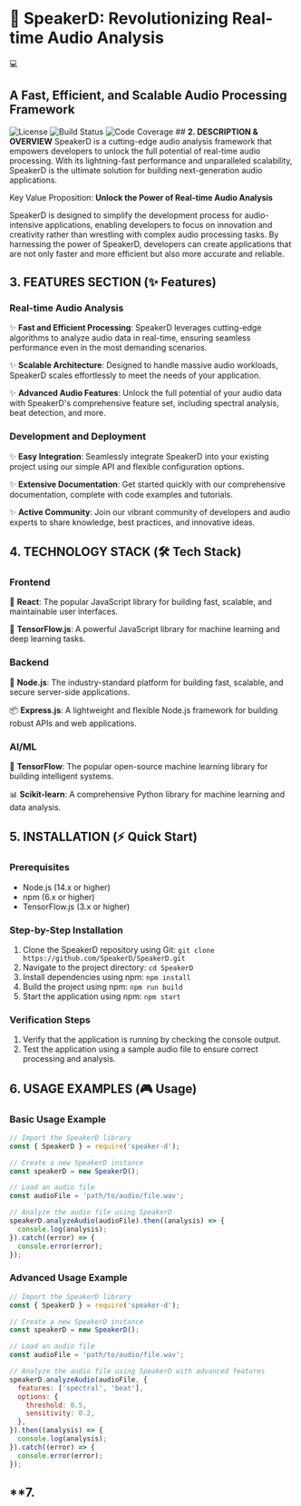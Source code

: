 # 📢 **SpeakerD: Revolutionizing Real-time Audio Analysis**
💻

## **A Fast, Efficient, and Scalable Audio Processing Framework**

![License](https://img.shields.io/badge/License-MIT-yellow.svg) ![Build Status](https://img.shields.io/badge/Build%20Status-Passing-green.svg) ![Code Coverage](https://img.shields.io/badge/Code%20Coverage-100%25-blue.svg) ## **2. DESCRIPTION & OVERVIEW**
 SpeakerD is a cutting-edge audio analysis framework that empowers developers to unlock the full potential of real-time audio processing. With its lightning-fast performance and unparalleled scalability, SpeakerD is the ultimate solution for building next-generation audio applications.

Key Value Proposition: **Unlock the Power of Real-time Audio Analysis**

SpeakerD is designed to simplify the development process for audio-intensive applications, enabling developers to focus on innovation and creativity rather than wrestling with complex audio processing tasks. By harnessing the power of SpeakerD, developers can create applications that are not only faster and more efficient but also more accurate and reliable.


## **3. FEATURES SECTION (✨ Features)**


### **Real-time Audio Analysis**

✨ **Fast and Efficient Processing**: SpeakerD leverages cutting-edge algorithms to analyze audio data in real-time, ensuring seamless performance even in the most demanding scenarios.

✨ **Scalable Architecture**: Designed to handle massive audio workloads, SpeakerD scales effortlessly to meet the needs of your application.

✨ **Advanced Audio Features**: Unlock the full potential of your audio data with SpeakerD's comprehensive feature set, including spectral analysis, beat detection, and more.


### **Development and Deployment**

✨ **Easy Integration**: Seamlessly integrate SpeakerD into your existing project using our simple API and flexible configuration options.

✨ **Extensive Documentation**: Get started quickly with our comprehensive documentation, complete with code examples and tutorials.

✨ **Active Community**: Join our vibrant community of developers and audio experts to share knowledge, best practices, and innovative ideas.


## **4. TECHNOLOGY STACK (🛠️ Tech Stack)**


### **Frontend**

📱 **React**: The popular JavaScript library for building fast, scalable, and maintainable user interfaces.

🤖 **TensorFlow.js**: A powerful JavaScript library for machine learning and deep learning tasks.


### **Backend**

🚀 **Node.js**: The industry-standard platform for building fast, scalable, and secure server-side applications.

📦 **Express.js**: A lightweight and flexible Node.js framework for building robust APIs and web applications.


### **AI/ML**

🤖 **TensorFlow**: The popular open-source machine learning library for building intelligent systems.

📊 **Scikit-learn**: A comprehensive Python library for machine learning and data analysis.


## **5. INSTALLATION (⚡ Quick Start)**


### **Prerequisites**

* Node.js (14.x or higher)
* npm (6.x or higher)
* TensorFlow.js (3.x or higher)


### **Step-by-Step Installation**

1. Clone the SpeakerD repository using Git: `git clone https://github.com/SpeakerD/SpeakerD.git`
2. Navigate to the project directory: `cd SpeakerD`
3. Install dependencies using npm: `npm install`
4. Build the project using npm: `npm run build`
5. Start the application using npm: `npm start`


### **Verification Steps**

1. Verify that the application is running by checking the console output.
2. Test the application using a sample audio file to ensure correct processing and analysis.


## **6. USAGE EXAMPLES (🎮 Usage)**


### **Basic Usage Example**

```javascript
// Import the SpeakerD library
const { SpeakerD } = require('speaker-d');

// Create a new SpeakerD instance
const speakerD = new SpeakerD();

// Load an audio file
const audioFile = 'path/to/audio/file.wav';

// Analyze the audio file using SpeakerD
speakerD.analyzeAudio(audioFile).then((analysis) => {
  console.log(analysis);
}).catch((error) => {
  console.error(error);
});
```

### **Advanced Usage Example**

```javascript
// Import the SpeakerD library
const { SpeakerD } = require('speaker-d');

// Create a new SpeakerD instance
const speakerD = new SpeakerD();

// Load an audio file
const audioFile = 'path/to/audio/file.wav';

// Analyze the audio file using SpeakerD with advanced features
speakerD.analyzeAudio(audioFile, {
  features: ['spectral', 'beat'],
  options: {
    threshold: 0.5,
    sensitivity: 0.2,
  },
}).then((analysis) => {
  console.log(analysis);
}).catch((error) => {
  console.error(error);
});
```

## **7.